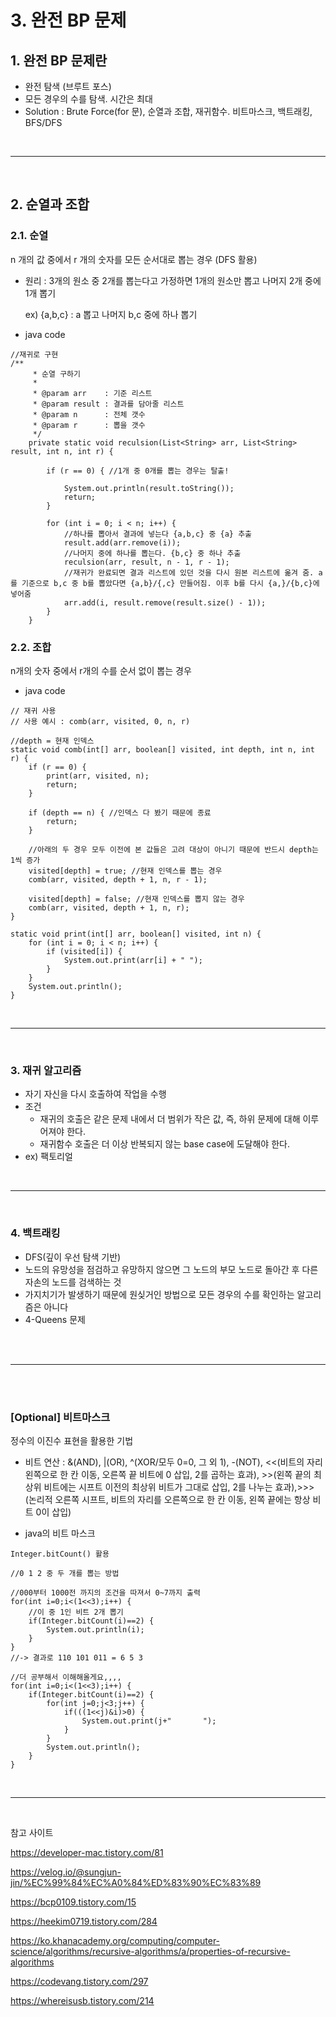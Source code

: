 # 3. 완전 BP 문제

## 1. 완전 BP 문제란
- 완전 탐색 (브루트 포스)
- 모든 경우의 수를 탐색. 시간은 최대
- Solution : Brute Force(for 문), 순열과 조합, 재귀함수. 비트마스크, 백트래킹, BFS/DFS

<u> <br> </u>
<hr/>
<u> <br> </u>

## 2. 순열과 조합
### 2.1. 순열
n 개의 값 중에서 r 개의 숫자를 모든 순서대로 뽑는 경우 (DFS 활용)
- 원리 : 3개의 원소 중 2개를 뽑는다고 가정하면 1개의 원소만 뽑고 나머지 2개 중에 1개 뽑기

  ex) {a,b,c} : a 뽑고 나머지 b,c 중에 하나 뽑기
- java code

```
//재귀로 구현
/**
	 * 순열 구하기
	 * 
	 * @param arr    : 기준 리스트
	 * @param result : 결과를 담아줄 리스트
	 * @param n      : 전체 갯수
	 * @param r      : 뽑을 갯수
	 */
	private static void reculsion(List<String> arr, List<String> result, int n, int r) {

		if (r == 0) { //1개 중 0개를 뽑는 경우는 탈출!

			System.out.println(result.toString());
			return;
		}

		for (int i = 0; i < n; i++) {
            //하나를 뽑아서 결과에 넣는다 {a,b,c} 중 {a} 추출
			result.add(arr.remove(i));
            //나머지 중에 하나를 뽑는다. {b,c} 중 하나 추출
			reculsion(arr, result, n - 1, r - 1);
            //재귀가 완료되면 결과 리스트에 있던 것을 다시 원본 리스트에 옮겨 줌. a를 기준으로 b,c 중 b를 뽑았다면 {a,b}/{,c} 만들어짐. 이후 b를 다시 {a,}/{b,c}에 넣어줌 
			arr.add(i, result.remove(result.size() - 1));
		}
	}
```

### 2.2. 조합
n개의 숫자 중에서 r개의 수를 순서 없이 뽑는 경우

- java code

```
// 재귀 사용
// 사용 예시 : comb(arr, visited, 0, n, r)

//depth = 현재 인덱스
static void comb(int[] arr, boolean[] visited, int depth, int n, int r) {
    if (r == 0) {
        print(arr, visited, n);
        return;
    }

    if (depth == n) { //인덱스 다 봤기 때문에 종료
        return;
    }

    //아래의 두 경우 모두 이전에 본 값들은 고려 대상이 아니기 때문에 반드시 depth는 1씩 증가
    visited[depth] = true; //현재 인덱스를 뽑는 경우
    comb(arr, visited, depth + 1, n, r - 1);

    visited[depth] = false; //현재 인덱스를 뽑지 않는 경우
    comb(arr, visited, depth + 1, n, r);
}

static void print(int[] arr, boolean[] visited, int n) {
    for (int i = 0; i < n; i++) {
        if (visited[i]) {
            System.out.print(arr[i] + " ");
        }
    }
    System.out.println();
}

```

<u> <br> </u>
<hr/>
<u> <br> </u>

### 3. 재귀 알고리즘
- 자기 자신을 다시 호출하여 작업을 수행
- 조건
    - 재귀의 호출은 같은 문제 내에서 더 범위가 작은 값, 즉, 하위 문제에 대해 이루어져야 한다.
    - 재귀함수 호출은 더 이상 반복되지 않는 base case에 도달해야 한다.
- ex) 팩토리얼


<u> <br> </u>
<hr/>
<u> <br> </u>

### 4. 백트래킹
- DFS(깊이 우선 탐색 기반)
- 노드의 유망성을 점검하고 유망하지 않으면 그 노드의 부모 노드로 돌아간 후 다른 자손의 노드를 검색하는 것
- 가지치기가 발생하기 때문에 원싲거인 방법으로 모든 경우의 수를 확인하는 알고리즘은 아니다
- 4-Queens 문제



<u> <br> </u><u> <br> </u>
<hr/>
<u> <br> </u><u> <br> </u>

### [Optional] 비트마스크
정수의 이진수 표현을 활용한 기법
- 비트 연산 : &(AND), |(OR), ^(XOR/모두 0=0, 그 외 1), -(NOT), <<(비트의 자리 왼쪽으로 한 칸 이동, 오른쪽 끝 비트에 0 삽입, 2를 곱하는 효과), >>(왼쪽 끝의 최상위 비트에는 시프트 이전의 최상위 비트가 그대로 삽입, 2를 나누는 효과),>>>(논리적 오른쪽 시프트, 비트의 자리를 오른쪽으로 한 칸 이동, 왼쪽 끝에는 항상 비트 0이 삽입)

- java의 비트 마스크

```
Integer.bitCount() 활용

//0 1 2 중 두 개를 뽑는 방법

//000부터 1000전 까지의 조건을 따져서 0~7까지 출력
for(int i=0;i<(1<<3);i++) {
    //이 중 1인 비트 2개 뽑기
    if(Integer.bitCount(i)==2) {
        System.out.println(i);
    }
}
//-> 결과로 110 101 011 = 6 5 3

//더 공부해서 이해해올게요,,,,
for(int i=0;i<(1<<3);i++) {
    if(Integer.bitCount(i)==2) {
        for(int j=0;j<3;j++) {
            if(((1<<j)&i)>0) {
                System.out.print(j+"       ");
            }
        }
        System.out.println();
    }
}
```

<u> <br> </u>
<hr />
<u> <br> </u>

참고 사이트

https://developer-mac.tistory.com/81

https://velog.io/@sungjun-jin/%EC%99%84%EC%A0%84%ED%83%90%EC%83%89

https://bcp0109.tistory.com/15

https://heekim0719.tistory.com/284

https://ko.khanacademy.org/computing/computer-science/algorithms/recursive-algorithms/a/properties-of-recursive-algorithms

https://codevang.tistory.com/297

https://whereisusb.tistory.com/214